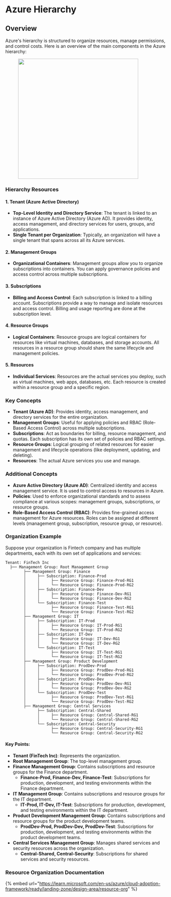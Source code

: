 # Azure Hierarchy

## Overview

Azure's hierarchy is structured to organize resources, manage permissions, and control costs. Here is an overview of the main components in the Azure hierarchy:

<figure><img src="https://1.bp.blogspot.com/-l-FiJqsZkFs/Xu_efVGm6YI/AAAAAAAABhI/gtiSj_q5z1cfTHvzb_C_5mANN5TpBFuIwCK4BGAsYHg/s320/azure.png" alt="" width="375"><figcaption></figcaption></figure>

### Hierarchy Resources

#### **1. Tenant (Azure Active Directory)**

* **Top-Level Identity and Directory Service**: The tenant is linked to an instance of Azure Active Directory (Azure AD). It provides identity, access management, and directory services for users, groups, and applications.
* **Single Tenant per Organization**: Typically, an organization will have a single tenant that spans across all its Azure services.

#### **2. Management Groups**

* **Organizational Containers**: Management groups allow you to organize subscriptions into containers. You can apply governance policies and access control across multiple subscriptions.

#### **3. Subscriptions**

* **Billing and Access Control**: Each subscription is linked to a billing account. Subscriptions provide a way to manage and isolate resources and access control. Billing and usage reporting are done at the subscription level.

#### **4. Resource Groups**

* **Logical Containers**: Resource groups are logical containers for resources like virtual machines, databases, and storage accounts. All resources in a resource group should share the same lifecycle and management policies.

#### **5. Resources**

* **Individual Services**: Resources are the actual services you deploy, such as virtual machines, web apps, databases, etc. Each resource is created within a resource group and a specific region.



### **Key Concepts**

* **Tenant (Azure AD)**: Provides identity, access management, and directory services for the entire organization.
* **Management Groups**: Useful for applying policies and RBAC (Role-Based Access Control) across multiple subscriptions.
* **Subscriptions**: Act as boundaries for billing, resource management, and quotas. Each subscription has its own set of policies and RBAC settings.
* **Resource Groups**: Logical grouping of related resources for easier management and lifecycle operations (like deployment, updating, and deleting).
* **Resources**: The actual Azure services you use and manage.

### **Additional Concepts**

* **Azure Active Directory (Azure AD)**: Centralized identity and access management service. It is used to control access to resources in Azure.
* **Policies**: Used to enforce organizational standards and to assess compliance at various scopes: management groups, subscriptions, or resource groups.
* **Role-Based Access Control (RBAC)**: Provides fine-grained access management for Azure resources. Roles can be assigned at different levels (management group, subscription, resource group, or resource).

### **Organization Example**

Suppose your organization is Fintech company and has multiple departments, each with its own set of applications and services:

```
Tenant: FinTech Inc
  ├── Management Group: Root Management Group
        ├── Management Group: Finance
        │     ├── Subscription: Finance-Prod
        │     │     ├── Resource Group: Finance-Prod-RG1
        │     │     └── Resource Group: Finance-Prod-RG2
        │     ├── Subscription: Finance-Dev
        │     │     ├── Resource Group: Finance-Dev-RG1
        │     │     └── Resource Group: Finance-Dev-RG2
        │     └── Subscription: Finance-Test
        │           ├── Resource Group: Finance-Test-RG1
        │           └── Resource Group: Finance-Test-RG2
        ├── Management Group: IT
        │     ├── Subscription: IT-Prod
        │     │     ├── Resource Group: IT-Prod-RG1
        │     │     └── Resource Group: IT-Prod-RG2
        │     ├── Subscription: IT-Dev
        │     │     ├── Resource Group: IT-Dev-RG1
        │     │     └── Resource Group: IT-Dev-RG2
        │     └── Subscription: IT-Test
        │           ├── Resource Group: IT-Test-RG1
        │           └── Resource Group: IT-Test-RG2
        ├── Management Group: Product Development
        │     ├── Subscription: ProdDev-Prod
        │     │     ├── Resource Group: ProdDev-Prod-RG1
        │     │     └── Resource Group: ProdDev-Prod-RG2
        │     ├── Subscription: ProdDev-Dev
        │     │     ├── Resource Group: ProdDev-Dev-RG1
        │     │     └── Resource Group: ProdDev-Dev-RG2
        │     └── Subscription: ProdDev-Test
        │           ├── Resource Group: ProdDev-Test-RG1
        │           └── Resource Group: ProdDev-Test-RG2
        ├── Management Group: Central Services
              ├── Subscription: Central-Shared
              │     ├── Resource Group: Central-Shared-RG1
              │     └── Resource Group: Central-Shared-RG2
              └── Subscription: Central-Security
                    ├── Resource Group: Central-Security-RG1
                    └── Resource Group: Central-Security-RG2

```

#### Key Points:

* **Tenant (FinTech Inc)**: Represents the organization.
* **Root Management Group**: The top-level management group.
* **Finance Management Group**: Contains subscriptions and resource groups for the Finance department.
  * **Finance-Prod, Finance-Dev, Finance-Test**: Subscriptions for production, development, and testing environments within the Finance department.
* **IT Management Group**: Contains subscriptions and resource groups for the IT department.
  * **IT-Prod, IT-Dev, IT-Test**: Subscriptions for production, development, and testing environments within the IT department.
* **Product Development Management Group**: Contains subscriptions and resource groups for the product development teams.
  * **ProdDev-Prod, ProdDev-Dev, ProdDev-Test**: Subscriptions for production, development, and testing environments within the product development teams.
* **Central Services Management Group**: Manages shared services and security resources across the organization.
  * **Central-Shared, Central-Security**: Subscriptions for shared services and security resources.

### Resource Organization Documentation

{% embed url="https://learn.microsoft.com/en-us/azure/cloud-adoption-framework/ready/landing-zone/design-area/resource-org" %}

